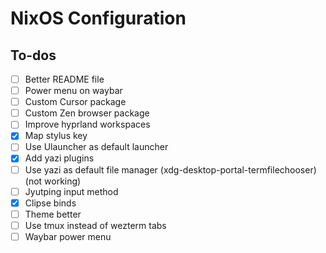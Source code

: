 # NixOS Configuration

## To-dos

- [ ] Better README file
- [ ] Power menu on waybar
- [ ] Custom Cursor package
- [ ] Custom Zen browser package
- [ ] Improve hyprland workspaces
- [x] Map stylus key
- [ ] Use Ulauncher as default launcher
- [x] Add yazi plugins
- [ ] Use yazi as default file manager (xdg-desktop-portal-termfilechooser) (not working)
- [ ] Jyutping input method
- [x] Clipse binds
- [ ] Theme better
- [ ] Use tmux instead of wezterm tabs
- [ ] Waybar power menu
